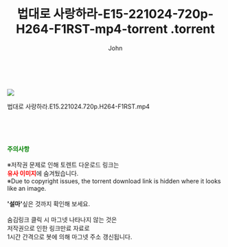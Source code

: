 ﻿---
layout: post
title:  "                   법대로 사랑하라-E15-221024-720p-H264-F1RST-mp4-torrent                .torrent"
author: John
categories: [ 드라마 ]
tags: [  ]
image: https://torrentrj59.com/uploadfile/full/bdca8d2ec01aad847a7bcfcf2deb4046531bab21.jpg 
description: "                   법대로 사랑하라-E15-221024-720p-H264-F1RST-mp4-torrent                 torrent 정보 공유"
toc: true
toc_sticky: true
---

<br>
<p><img src="https://torrentrj59.com/uploadfile/full/bdca8d2ec01aad847a7bcfcf2deb4046531bab21.jpg"/></p>
 법대로 사랑하라.E15.221024.720p.H264-F1RST.mp4    
    
<br><br><br>
<p data-ke-size="size16"><b><span style="color: green;">주의사항</span></b><br /><br />※저작권 문제로 인해 토렌트 다운로드 링크는<br /><b><span style="color: red;">유사 이미지</span></b>에 숨겨뒀습니다.<br />※Due to copyright issues, the torrent download link is hidden where it looks like an image.<br /><br /><b>'설마'</b>싶은 것까지 확인해 보세요.<br /><br />숨김링크 클릭 시 마그넷 나타나지 않는 것은<br />저작권으로 인한 링크만료 자료로<br />1시간 간격으로 봇에 의해 마그넷 주소 갱신됩니다.</p>
